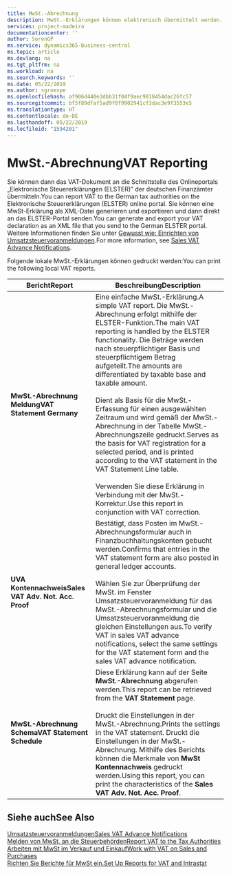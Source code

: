 ```yaml
---
title: MwSt.-Abrechnung
description: MwSt.-Erklärungen können elektronisch übermittelt werden.
services: project-madeira
documentationcenter: ''
author: SorenGP
ms.service: dynamics365-business-central
ms.topic: article
ms.devlang: na
ms.tgt_pltfrm: na
ms.workload: na
ms.search.keywords: ''
ms.date: 05/22/2019
ms.author: sgroespe
ms.openlocfilehash: af906d440e3dbb31f04f9aec9818454dac26fc57
ms.sourcegitcommit: bf5f89dfaf5ad9f8f9902941cf3dac3e9f3553e5
ms.translationtype: HT
ms.contentlocale: de-DE
ms.lasthandoff: 05/22/2019
ms.locfileid: "1594201"
---
```

# <a name="vat-reporting"></a><span data-ttu-id="cf3fe-103">MwSt.-Abrechnung</span><span class="sxs-lookup"><span data-stu-id="cf3fe-103">VAT Reporting</span></span>
<span data-ttu-id="cf3fe-104">Sie können dann das VAT-Dokument an die Schnittstelle des Onlineportals „Elektronische Steuererklärungen (ELSTER)” der deutschen Finanzämter übermitteln.</span><span class="sxs-lookup"><span data-stu-id="cf3fe-104">You can report VAT to the German tax authorities on the Elektronische Steuererklärungen (ELSTER) online portal.</span></span> <span data-ttu-id="cf3fe-105">Sie können eine MwSt-Erklärung als XML-Datei generieren und exportieren und dann direkt an das ELSTER-Portal senden.</span><span class="sxs-lookup"><span data-stu-id="cf3fe-105">You can generate and export your VAT declaration as an XML file that you send to the German ELSTER portal.</span></span> <span data-ttu-id="cf3fe-106">Weitere Informationen finden Sie unter [Gewusst wie: Einrichten von Umsatzsteuervoranmeldungen](how-to-set-up-and-export-sales-vat-advance-notifications.md).</span><span class="sxs-lookup"><span data-stu-id="cf3fe-106">For more information, see [Sales VAT Advance Notifications](how-to-set-up-and-export-sales-vat-advance-notifications.md).</span></span>  

<span data-ttu-id="cf3fe-107">Folgende lokale MwSt.-Erklärungen können gedruckt werden:</span><span class="sxs-lookup"><span data-stu-id="cf3fe-107">You can print the following local VAT reports.</span></span>  

|<span data-ttu-id="cf3fe-108">Bericht</span><span class="sxs-lookup"><span data-stu-id="cf3fe-108">Report</span></span>|<span data-ttu-id="cf3fe-109">Beschreibung</span><span class="sxs-lookup"><span data-stu-id="cf3fe-109">Description</span></span>|  
|------------|---------------------------------------|  
|<span data-ttu-id="cf3fe-110">**MwSt.-Abrechnung Meldung**</span><span class="sxs-lookup"><span data-stu-id="cf3fe-110">**VAT Statement Germany**</span></span>|<span data-ttu-id="cf3fe-111">Eine einfache MwSt.-Erklärung.</span><span class="sxs-lookup"><span data-stu-id="cf3fe-111">A simple VAT report.</span></span> <span data-ttu-id="cf3fe-112">Die MwSt.-Abrechnung erfolgt mithilfe der ELSTER-Funktion.</span><span class="sxs-lookup"><span data-stu-id="cf3fe-112">The main VAT reporting is handled by the ELSTER functionality.</span></span> <span data-ttu-id="cf3fe-113">Die Beträge werden nach steuerpflichtiger Basis und steuerpflichtigem Betrag aufgeteilt.</span><span class="sxs-lookup"><span data-stu-id="cf3fe-113">The amounts are differentiated by taxable base and taxable amount.</span></span><br /><br /> <span data-ttu-id="cf3fe-114">Dient als Basis für die MwSt.-Erfassung für einen ausgewählten Zeitraum und wird gemäß der MwSt.-Abrechnung in der Tabelle MwSt.-Abrechnungszeile gedruckt.</span><span class="sxs-lookup"><span data-stu-id="cf3fe-114">Serves as the basis for VAT registration for a selected period, and is printed according to the VAT statement in the VAT Statement Line table.</span></span><br /><br /> <span data-ttu-id="cf3fe-115">Verwenden Sie diese Erklärung in Verbindung mit der MwSt.-Korrektur.</span><span class="sxs-lookup"><span data-stu-id="cf3fe-115">Use this report in conjunction with VAT correction.</span></span>|  
|<span data-ttu-id="cf3fe-116">**UVA Kontennachweis**</span><span class="sxs-lookup"><span data-stu-id="cf3fe-116">**Sales VAT Adv. Not. Acc. Proof**</span></span>|<span data-ttu-id="cf3fe-117">Bestätigt, dass Posten im MwSt.-Abrechnungsformular auch in Finanzbuchhaltungskonten gebucht werden.</span><span class="sxs-lookup"><span data-stu-id="cf3fe-117">Confirms that entries in the VAT statement form are also posted in general ledger accounts.</span></span><br /><br /> <span data-ttu-id="cf3fe-118">Wählen Sie zur Überprüfung der MwSt. im Fenster Umsatzsteuervoranmeldung für das MwSt.-Abrechnungsformular und die Umsatzsteuervoranmeldung die gleichen Einstellungen aus.</span><span class="sxs-lookup"><span data-stu-id="cf3fe-118">To verify VAT in sales VAT advance notifications, select the same settings for the VAT statement form and the sales VAT advance notification.</span></span>|  
|<span data-ttu-id="cf3fe-119">**MwSt.-Abrechnung Schema**</span><span class="sxs-lookup"><span data-stu-id="cf3fe-119">**VAT Statement Schedule**</span></span>|<span data-ttu-id="cf3fe-120">Diese Erklärung kann auf der Seite **MwSt.-Abrechnung** abgerufen werden.</span><span class="sxs-lookup"><span data-stu-id="cf3fe-120">This report can be retrieved from the **VAT Statement** page.</span></span><br /><br /> <span data-ttu-id="cf3fe-121">Druckt die Einstellungen in der MwSt.-Abrechnung.</span><span class="sxs-lookup"><span data-stu-id="cf3fe-121">Prints the settings in the VAT statement.</span></span> <span data-ttu-id="cf3fe-122">Druckt die Einstellungen in der MwSt.-Abrechnung. Mithilfe des Berichts können die Merkmale von **MwSt Kontennachweis** gedruckt werden.</span><span class="sxs-lookup"><span data-stu-id="cf3fe-122">Using this report, you can print the characteristics of the **Sales VAT Adv. Not. Acc. Proof**.</span></span>|  

## <a name="see-also"></a><span data-ttu-id="cf3fe-123">Siehe auch</span><span class="sxs-lookup"><span data-stu-id="cf3fe-123">See Also</span></span>  
[<span data-ttu-id="cf3fe-124">Umsatzsteuervoranmeldungen</span><span class="sxs-lookup"><span data-stu-id="cf3fe-124">Sales VAT Advance Notifications</span></span>](how-to-set-up-and-export-sales-vat-advance-notifications.md)  
[<span data-ttu-id="cf3fe-125">Melden von MwSt. an die Steuerbehörden</span><span class="sxs-lookup"><span data-stu-id="cf3fe-125">Report VAT to the Tax Authorities</span></span>](../../finance-how-report-vat.md)  
[<span data-ttu-id="cf3fe-126">Arbeiten mit MwSt im Verkauf und Einkauf</span><span class="sxs-lookup"><span data-stu-id="cf3fe-126">Work with VAT on Sales and Purchases</span></span>](../../finance-work-with-vat.md)  
[<span data-ttu-id="cf3fe-127">Richten Sie Berichte für MwSt ein.</span><span class="sxs-lookup"><span data-stu-id="cf3fe-127">Set Up Reports for VAT and Intrastat</span></span>](how-to-set-up-reports-for-vat-and-intrastat.md)
